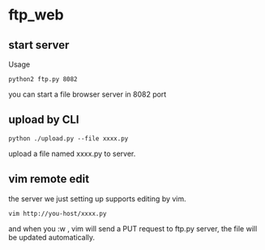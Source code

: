 # ftp_web

## start server

Usage 

```
python2 ftp.py 8082 
```

you can start a file browser server in 8082 port

## upload by CLI

```
python ./upload.py --file xxxx.py 
```
upload a file named xxxx.py to server.

## vim remote edit

the server we just setting up supports editing by vim. 

```
vim http://you-host/xxxx.py 
```

and when you :w , vim will send a PUT request to ftp.py server, the file will be updated automatically.
